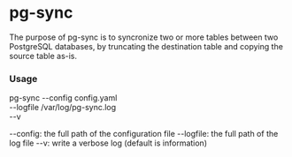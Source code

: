 # pg-sync

The purpose of pg-sync is to syncronize two or more tables
between two PostgreSQL databases, by truncating the destination
table and copying the source table as-is.

### Usage

pg-sync --config config.yaml \
--logfile /var/log/pg-sync.log \
--v

--config: the full path of the configuration file
--logfile: the full path of the log file 
--v: write a verbose log (default is information)